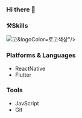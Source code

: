 ### Hi there 👋

### ⚒️Skills
<img src="https://img.shields.io/badge/Android-3DDC84?style=flat-square&logo=Android&logoColor=white"/>고&logoColor=로고색상"/></a>
### Platforms & Languages
- ReactNative 
- Flutter

### Tools
- JavScript
- Git
```

